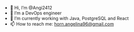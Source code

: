 - 👋 Hi, I’m @Angi2412
- 👀 I’m a DevOps engineer
- 🌱 I’m currently working with Java, PostgreSQL and React
- 📫 How to reach me: horn.angelina96@gmail.com

<!---
Angi2412/Angi2412 is a ✨ special ✨ repository because its `README.md` (this file) appears on your GitHub profile.
You can click the Preview link to take a look at your changes.
--->
